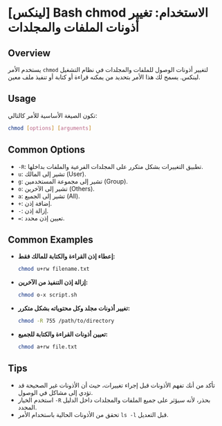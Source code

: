 # [لينكس] Bash chmod الاستخدام: تغيير أذونات الملفات والمجلدات

## Overview
يستخدم الأمر `chmod` لتغيير أذونات الوصول للملفات والمجلدات في نظام التشغيل لينكس. يسمح لك هذا الأمر بتحديد من يمكنه قراءة أو كتابة أو تنفيذ ملف معين.

## Usage
تكون الصيغة الأساسية للأمر كالتالي:

```bash
chmod [options] [arguments]
```

## Common Options
- `-R`: تطبيق التغييرات بشكل متكرر على المجلدات الفرعية والملفات بداخلها.
- `u`: تشير إلى المالك (User).
- `g`: تشير إلى مجموعة المستخدمين (Group).
- `o`: تشير إلى الآخرين (Others).
- `a`: تشير إلى الجميع (All).
- `+`: إضافة إذن.
- `-`: إزالة إذن.
- `=`: تعيين إذن محدد.

## Common Examples
- **إعطاء إذن القراءة والكتابة للمالك فقط:**
  ```bash
  chmod u+rw filename.txt
  ```

- **إزالة إذن التنفيذ من الآخرين:**
  ```bash
  chmod o-x script.sh
  ```

- **تغيير أذونات مجلد وكل محتوياته بشكل متكرر:**
  ```bash
  chmod -R 755 /path/to/directory
  ```

- **تعيين أذونات القراءة والكتابة للجميع:**
  ```bash
  chmod a+rw file.txt
  ```

## Tips
- تأكد من أنك تفهم الأذونات قبل إجراء تغييرات، حيث أن الأذونات غير الصحيحة قد تؤدي إلى مشاكل في الوصول.
- استخدم الخيار `-R` بحذر، لأنه سيؤثر على جميع الملفات والمجلدات داخل الدليل المحدد.
- تحقق من الأذونات الحالية باستخدام الأمر `ls -l` قبل التعديل.